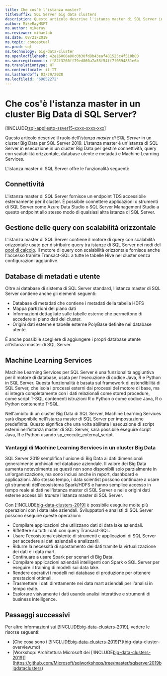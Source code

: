 ```yaml
---
title: Che cos'è l'istanza master?
titleSuffix: SQL Server big data clusters
description: Questo articolo descrive l'istanza master di SQL Server in un [!INCLUDE[big-data-clusters-2019](../includes/ssbigdataclusters-ver15.md)].
author: MikeRayMSFT
ms.author: mikeray
ms.reviewer: mihaelab
ms.date: 08/21/2019
ms.topic: conceptual
ms.prod: sql
ms.technology: big-data-cluster
ms.openlocfilehash: 42e16066a08c0b30fd8b43eaf481525c4f510b80
ms.sourcegitcommit: ff82f3260ff79ed860a7a58f54ff7f0594851e6b
ms.translationtype: HT
ms.contentlocale: it-IT
ms.lasthandoff: 03/29/2020
ms.locfileid: "69652272"
---
```

# <a name="what-is-the-master-instance-in-a-sql-server-big-data-cluster"></a>Che cos'è l'istanza master in un cluster Big Data di SQL Server?

[!INCLUDE[tsql-appliesto-ssver15-xxxx-xxxx-xxx](../includes/tsql-appliesto-ssver15-xxxx-xxxx-xxx.md)]

Questo articolo descrive il ruolo dell'*istanza master di SQL Server* in un cluster Big Data per SQL Server 2019. L'istanza master è un'istanza di SQL Server in esecuzione in un cluster Big Data per gestire connettività, query con scalabilità orizzontale, database utente e metadati e Machine Learning Services.

L'istanza master di SQL Server offre le funzionalità seguenti:

## <a name="connectivity"></a>Connettività

L'istanza master di SQL Server fornisce un endpoint TDS accessibile esternamente per il cluster. È possibile connettere applicazioni o strumenti di SQL Server come Azure Data Studio o SQL Server Management Studio a questo endpoint allo stesso modo di qualsiasi altra istanza di SQL Server.

## <a name="scale-out-query-management"></a>Gestione delle query con scalabilità orizzontale

L'istanza master di SQL Server contiene il motore di query con scalabilità orizzontale usato per distribuire query tra istanze di SQL Server nei nodi del [pool di calcolo](concept-compute-pool.md). Il motore di query con scalabilità orizzontale fornisce anche l'accesso tramite Transact-SQL a tutte le tabelle Hive nel cluster senza configurazioni aggiuntive.

## <a name="metadata-and-user-databases"></a>Database di metadati e utente

Oltre ai database di sistema di SQL Server standard, l'istanza master di SQL Server contiene anche gli elementi seguenti:

- Database di metadati che contiene i metadati della tabella HDFS
- Mappa partizioni del piano dati
- Informazioni dettagliate sulle tabelle esterne che permettono di accedere al piano dati del cluster.
- Origini dati esterne e tabelle esterne PolyBase definite nei database utente.

È anche possibile scegliere di aggiungere i propri database utente all'istanza master di SQL Server.

## <a name="machine-learning-services"></a>Machine Learning Services

Machine Learning Services per SQL Server è una funzionalità aggiuntiva per il motore di database, usata per l'esecuzione di codice Java, R e Python in SQL Server. Questa funzionalità è basata sul framework di estendibilità di SQL Server, che isola i processi esterni dai processi del motore di base, ma si integra completamente con i dati relazionali come stored procedure, come script T-SQL contenenti istruzioni R o Python o come codice Java, R o Python contenente T-SQL.

Nell'ambito di un cluster Big Data di SQL Server, Machine Learning Services sarà disponibile nell'istanza master di SQL Server per impostazione predefinita. Questo significa che una volta abilitata l'esecuzione di script esterni nell'istanza master di SQL Server, sarà possibile eseguire script Java, R e Python usando sp_execute_external_script.

### <a name="advantages-of-machine-learning-services-in-a-big-data-cluster"></a>Vantaggi di Machine Learning Services in un cluster Big Data

SQL Server 2019 semplifica l'unione di Big Data ai dati dimensionali generalmente archiviati nel database aziendale. Il valore dei Big Data aumenta notevolmente se questi non sono disponibili solo parzialmente in un'organizzazione, ma sono inclusi anche in report, dashboard e applicazioni. Allo stesso tempo, i data scientist possono continuare a usare gli strumenti dell'ecosistema Spark/HDFS e hanno semplice accesso in tempo reale ai dati nell'istanza master di SQL Server e nelle origini dati esterne accessibili _tramite_ l'istanza master di SQL Server.

Con [!INCLUDE[big-data-clusters-2019](../includes/ssbigdataclusters-ver15.md)] è possibile eseguire molte più operazioni con i data lake aziendali. Sviluppatori e analisti di SQL Server possono eseguire queste operazioni:

* Compilare applicazioni che utilizzano dati di data lake aziendali.
* Riflettere su tutti i dati con query Transact-SQL.
* Usare l'ecosistema esistente di strumenti e applicazioni di SQL Server per accedere ai dati aziendali e analizzarli.
* Ridurre la necessità di spostamento dei dati tramite la virtualizzazione dei dati e i data mart.
* Continuare a usare Spark per scenari di Big Data.
* Compilare applicazioni aziendali intelligenti con Spark o SQL Server per eseguire il training di modelli sui data lake.
* Rendere operativi i modelli nei database di produzione per ottenere prestazioni ottimali.
* Trasmettere i dati direttamente nei data mart aziendali per l'analisi in tempo reale.
* Esplorare visivamente i dati usando analisi interattive e strumenti di business intelligence.

## <a name="next-steps"></a>Passaggi successivi

Per altre informazioni sui [!INCLUDE[big-data-clusters-2019](../includes/ssbigdataclusters-ss-nover.md)], vedere le risorse seguenti:

- [Che cosa sono i [!INCLUDE[big-data-clusters-2019](../includes/ssbigdataclusters-ver15.md)]?](big-data-cluster-overview.md)
- [Workshop: Architettura Microsoft dei [!INCLUDE[big-data-clusters-2019](../includes/ssbigdataclusters-ss-nover.md)]](https://github.com/Microsoft/sqlworkshops/tree/master/sqlserver2019bigdataclusters)
